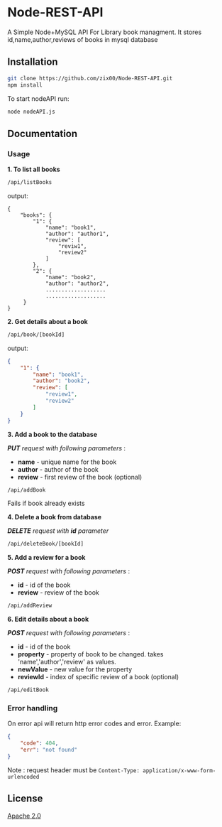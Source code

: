 # Node-REST-API
A Simple Node+MySQL API For Library book managment.
It stores id,name,author,reviews of books in mysql database

## Installation

```bash
git clone https://github.com/zix00/Node-REST-API.git
npm install
```
To start nodeAPI run:

```bash
node nodeAPI.js
```
## Documentation

### Usage
**1. To list all books**

```bash
/api/listBooks
```
output:
```
{
    "books": {
        "1": {
            "name": "book1",
            "author": "author1",
            "review": [
                "reviw1",
                "review2"
            ]
        },
        "2": {
            "name": "book2",
            "author": "author2",
            ...................
            ...................
     }
}
```

**2. Get details about a book**
```bash
/api/book/[bookId]
```
output:
```json
{
    "1": {
        "name": "book1",
        "author": "book2",
        "review": [
            "review1",
            "review2"
        ]
    }
}
```

**3. Add a book to the database**

_**PUT** request with following parameters_ :
  * **name**   - unique name for the book
  * **author** - author of the book
  * **review** - first review of the book (optional)

```bash
/api/addBook
```
Fails if book already exists


**4. Delete a book from database**

_**DELETE** request with **id** parameter_

```bash
/api/deleteBook/[bookId]
```

**5. Add a review for a book**

_**POST** request with following parameters_ :
  * **id**     - id of the book
  * **review** - review of the book

```bash
/api/addReview
```

**6. Edit details about a book**

_**POST** request with following parameters_ :
  * **id**       - id of the book
  * **property** - property of book to be changed. takes 'name','author','review' as values.
  * **newValue** - new value for the property
  * **reviewId** - index of specific review of a book (optional)
```bash
/api/editBook
```

### Error handling

On error api will return http error codes and error. Example:

```json
{
    "code": 404,
    "err": "not found"
}
```

Note : request header must be ```Content-Type: application/x-www-form-urlencoded```

## License
[Apache 2.0](https://choosealicense.com/licenses/apache-2.0/)
